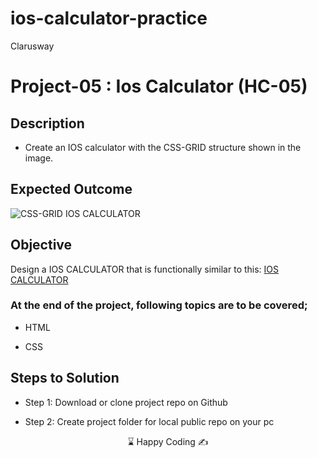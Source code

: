 # ios-calculator-practice
<p>Clarusway<img align="right"
  src="https://secure.meetupstatic.com/photos/event/3/1/b/9/600_488352729.jpeg"  width="15px"></p>

# Project-05 : Ios Calculator (HC-05)


## Description
- Create an IOS calculator with the CSS-GRID structure shown in the image.

## Expected Outcome

![CSS-GRID IOS CALCULATOR](./css-grid-ios.png)

## Objective

Design a IOS CALCULATOR that is functionally similar to this: [IOS CALCULATOR](https://css-grid-ios.netlify.app/)

### At the end of the project, following topics are to be covered;

- HTML 

- CSS

## Steps to Solution
  
- Step 1: Download or clone project repo on Github 

- Step 2: Create project folder for local public repo on your pc



<p align="center"> ⌛ Happy Coding  ✍ </p>

